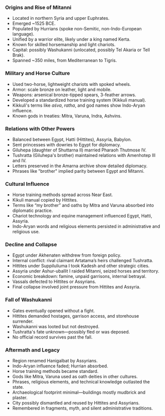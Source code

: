 
### **Origins and Rise of Mitanni**

* Located in northern Syria and upper Euphrates.
* Emerged \~1525 BCE.
* Populated by Hurrians (spoke non-Semitic, non-Indo-European language).
* Unified by a warrior elite, likely under a king named Kerta.
* Known for skilled horsemanship and light chariots.
* Capital: possibly Washukanni (unlocated, possibly Tel Akaria or Tell Brak).
* Spanned \~350 miles, from Mediterranean to Tigris.

### **Military and Horse Culture**

* Used two-horse, lightweight chariots with spoked wheels.
* Armor: scale bronze on leather, light and mobile.
* Weapons: arsenical bronze-tipped spears, 3-feather arrows.
* Developed a standardized horse training system (Kikkuli manual).
* Kikkuli's terms like *aśva*, *ratha*, and god names show Indo-Aryan influence.
* Known gods in treaties: Mitra, Varuna, Indra, Ashvins.

### **Relations with Other Powers**

* Balanced between Egypt, Hatti (Hittites), Assyria, Babylon.
* Sent princesses with dowries to Egypt for diplomacy.
* Giluhepa (daughter of Shuttarna II) married Pharaoh Thutmose IV.
* Tushratta (Giluhepa's brother) maintained relations with Amenhotep III and IV.
* Letters preserved in the Amarna archive show detailed diplomacy.
* Phrases like "brother" implied parity between Egypt and Mitanni.

### **Cultural Influence**

* Horse training methods spread across Near East.
* Kikuli manual copied by Hittites.
* Terms like “my brother” and oaths by Mitra and Varuna absorbed into diplomatic practice.
* Chariot technology and equine management influenced Egypt, Hatti, Assyria.
* Indo-Aryan words and religious elements persisted in administrative and religious use.

### **Decline and Collapse**

* Egypt under Akhenaten withdrew from foreign policy.
* Internal conflict: rival claimant Artatama’s heirs challenged Tushratta.
* Hittites under Suppiluliuma I took Kadesh and other strategic cities.
* Assyria under Ashur-uballit I raided Mitanni, seized horses and territory.
* Economic breakdown: famine, unpaid garrisons, internal betrayal.
* Vassals defected to Hittites or Assyrians.
* Final collapse involved joint pressure from Hittites and Assyria.

### **Fall of Washukanni**

* Gates eventually opened without a fight.
* Hittites demanded hostages, garrison access, and storehouse surrender.
* Washukanni was looted but not destroyed.
* Tushratta's fate unknown—possibly fled or was deposed.
* No official record survives past the fall.

### **Aftermath and Legacy**

* Region renamed Hanigalbat by Assyrians.
* Indo-Aryan influence faded; Hurrian absorbed.
* Horse training methods became standard.
* Gods like Mitra, Varuna used as oath deities in other cultures.
* Phrases, religious elements, and technical knowledge outlasted the state.
* Archaeological footprint minimal—buildings mostly mudbrick and plaster.
* City possibly dismantled and reused by Hittites and Assyrians.
* Remembered in fragments, myth, and silent administrative traditions.